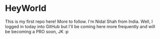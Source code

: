 # HeyWorld
This is my first repo here! More to follow.
I'm Nidal Shah from India. Well, I logged in today into GitHub but I'll be coming here more frequently and will be becoming a PRO soon, JK :p
